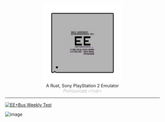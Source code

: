 <div align="center">
  <img src="resources/banner.png">
</div>

<div align="center">
  A Rust, Sony PlayStation 2 Emulator
</div>

<div align="center">
<h7><i style="font-weight: lighter;">Pronounced <ˈrʌsti></i></h7>
</div>

------

[![EE+Bus Weekly Test](https://github.com/cakehonolulu/RustEE/actions/workflows/ee.yml/badge.svg?branch=main)](https://github.com/cakehonolulu/RustEE/actions/workflows/ee.yml)

<img width="1362" height="800" alt="image" src="https://github.com/user-attachments/assets/1fbae30a-1059-4649-a13b-55fbc954b99e" />
